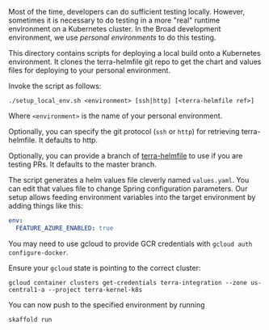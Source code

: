 Most of the time, developers can do sufficient testing locally. However, sometimes it
is necessary to do testing in a more "real" runtime environment on a Kubernetes cluster.
In the Broad development environment, we use *personal environments* to do this testing.

This directory contains scripts for deploying a local build onto a Kubernetes environment. 
It clones the terra-helmfile git repo to get the chart and values files for deploying to
your personal environment.

Invoke the script as follows:
```
./setup_local_env.sh <environment> [ssh|http] [<terra-helmfile ref>] 
```

Where `<environment>` is the name of your personal environment.

Optionally, you can specify the git protocol (`ssh` or `http`) for retrieving terra-helmfile. It
defaults to http.

Optionally, you can provide a branch of [terra-helmfile](https://github.com/broadinstitute/terra-helmfile)
to use if you are testing PRs. It defaults to the master branch. 

The script generates a helm values file cleverly named `values.yaml`. You can edit that
values file to change Spring configuration parameters. Our setup allows feeding environment
variables into the target environment by adding things like this:
```yaml
env:
  FEATURE_AZURE_ENABLED: true
```

You may need to use gcloud to provide GCR credentials with `gcloud auth configure-docker`.

Ensure your `gcloud` state is pointing to the correct cluster:
```
gcloud container clusters get-credentials terra-integration --zone us-central1-a --project terra-kernel-k8s
```

You can now push to the specified environment by running
```
skaffold run
```




